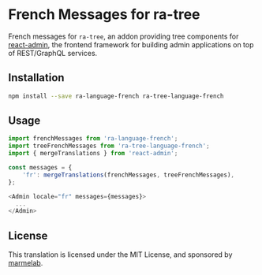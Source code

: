 # French Messages for ra-tree

French messages for `ra-tree`, an addon providing tree components for [react-admin](https://github.com/marmelab/react-admin), the frontend framework for building admin applications on top of REST/GraphQL services.

## Installation

```sh
npm install --save ra-language-french ra-tree-language-french
```

## Usage

```js
import frenchMessages from 'ra-language-french';
import treeFrenchMessages from 'ra-tree-language-french';
import { mergeTranslations } from 'react-admin';

const messages = {
    'fr': mergeTranslations(frenchMessages, treeFrenchMessages),
};

<Admin locale="fr" messages={messages}>
  ...
</Admin>
```

## License

This translation is licensed under the MIT License, and sponsored by [marmelab](http://marmelab.com).
